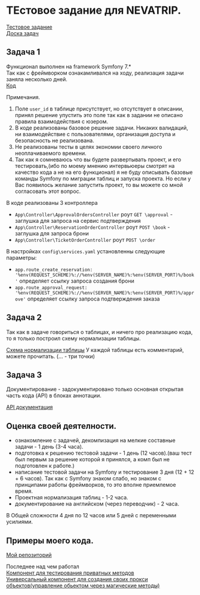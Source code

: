 # ТЕстовое задание для NEVATRIP.

[Тестовое задание](https://bitbucket.org/nevatrip/test-php/src/master/)  
[Доска задач](https://github.com/users/alexeyp0708/projects/12/views/1)  

## Задача 1
Функционал выполнен на framework Symfony 7.*  
Так как с фреймворком ознакамливался на ходу, реализация задачи заняла несколько дней.  
[Код](./task1)

Примечания.  

1. Поле `user_id` в таблице присутствует, но отсутствует в описании, 
принял решение упустить это поле так как в задании не описано правила взаимодействия с юзером.
2. В коде реализованы базовое решение задачи. Никаких валидаций, ни взаимодействие с пользователями, 
организация доступа и безопасность не реализована.  
3. Не реализованы тесты в целях экономии своего личного неоплачиваемого времени.
4. Так как я сомневаюсь что вы будете развертывать проект, и его тестировать,(ибо по моему мнению интервьюеры смотрят на качество
кода а не на его функционал) я не буду описывать базовые команды Symfony по миграции таблиц и запуска проекта. 
Но если у Вас появилось желание запустить проект, то вы можете со мной согласовать этот вопрос. 

В коде реализованы 3 контроллера  
- `App\Controller\ApprovalOrdersController` роут `GET \approval` - заглушка для запроса на сервис подтверждения   
- `App\Controller\ReservationOrderController` роут `POST \book` - заглушка для запроса брони
- `App\Controller\TicketOrderController` роут `POST \order`

В настройках `config\services.yaml` установленны следующие параметры:  
 -   `app.route_create_reservation: '%env(REQUEST_SCHEME)%://%env(SERVER_NAME)%:%env(SERVER_PORT)%/book'` определяет ссылку запроса создания брони
 -   `app.route_approval_request: '%env(REQUEST_SCHEME)%://%env(SERVER_NAME)%:%env(SERVER_PORT)%/approve'` определяет ссылку запроса подтверждения заказа


## Задача 2

Так как в задаче говориться о таблицах, и ничего про реализацию кода, то я только построил схему нормализации таблицы.


[Схема нормализации таблицы](https://www.drawdb.app/editor?shareId=1d5d3ddec45fa39f8edf889063e7b4b8)
У каждой таблицы есть комментарий, можете прочитать. (... - три точки)

## Задача 3

Документирование - задокументировано только основная открытая часть кода (API) в блоках аннотации. 

[API документация](./api_doc_markdown/Home.md)

## Оценка своей деятелности.

 - ознакомление с задачей, декомпизация на мелкие составные задачи - 1 день (3-4 часа).
 - подготовка к решению тестовой задачи - 1 день (12 часов).(ваш тест был первым за решение которой я принялся, а комп был не подготовлен к работе.)
 - написание тестовой задачи на Symfony и тестирование 3 дня (12 + 12 + 6 часов). 
Так как с Symfony знаком слабо, но знаком с принципами работы фреймворков, то это вполне приемлемое время. 
 - Проектная нормализация таблиц - 1-2 часа.
 - документирование на английском (через переводчик) - 2 часа.  

В Общей сложности 4 дня по 12 часов или 5 дней с переменными усилиями.

## Примеры моего кода.

[Мой репозиторий](https://github.com/alexeyp0708?tab=repositories)  

Последнее над чем работал  
[Компонент для тестирования приватных методов](https://github.com/alexeyp0708/php_tools_sucker)  
[Универсальный компонент для создания своих прокси объектов(управление обьектом через магические методы)](https://github.com/alexeyp0708/php_tools_proxy_object)

